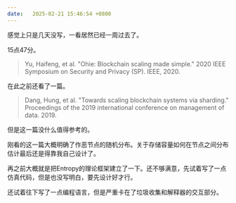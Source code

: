 ```yaml
---
date:   2025-02-21 15:46:54 +0800
---
```


感觉上只是几天没写，一看居然已经一周过去了。

15点47分。

> Yu, Haifeng, et al. "Ohie: Blockchain scaling made simple." 2020 IEEE Symposium on Security and Privacy (SP). IEEE, 2020.

在此之前还看了一篇。

> Dang, Hung, et al. "Towards scaling blockchain systems via sharding." Proceedings of the 2019 international conference on management of data. 2019.

但是这一篇没什么值得参考的。

刚看的这一篇大概明确了作恶节点的随机分布。关于存储容量如何在节点之间分布估计最后还是得靠我自己设计了。

再之前大概就是把Entropy的理论框架建立了一下。还不够满意，先试着写了一点仿真代码，但是也没写明白，要先设计好才行。

还试着往下写了一点编程语言，但是严重卡在了垃圾收集和解释器的交互部分。